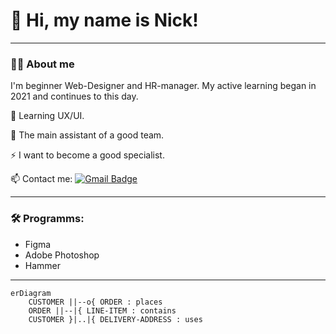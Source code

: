 # 👋 Hi, my name is Nick!

---

### 👨‍💻 About me

I'm beginner Web-Designer and HR-manager. My active learning began in 2021 and continues to this day.

🔭 Learning UX/UI.

🌱 The main assistant of a good team.

⚡ I want to become a good specialist.

📫 Contact me: [![Gmail Badge](https://img.shields.io/badge/-Gmail-red?style=flat&logo=Gmail&logoColor=white)](mailto:nick9tkachuk@gmail.com)

---

### 🛠 Programms:

- Figma
- Adobe Photoshop
- Hammer

---

```mermaid
erDiagram
    CUSTOMER ||--o{ ORDER : places
    ORDER ||--|{ LINE-ITEM : contains
    CUSTOMER }|..|{ DELIVERY-ADDRESS : uses
```
